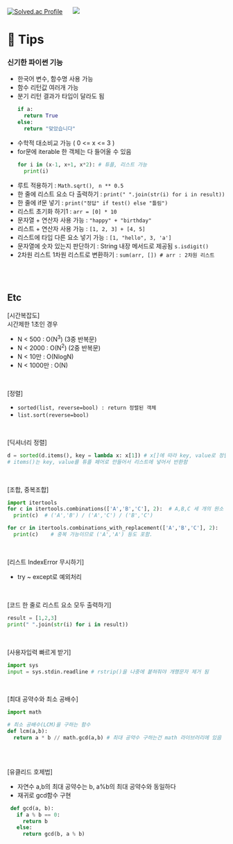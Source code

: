 
[![Solved.ac Profile](http://mazassumnida.wtf/api/v2/generate_badge?boj=mopil1102)](https://solved.ac/mopil1102/)  &nbsp;&nbsp;&nbsp;&nbsp;
<img src="http://mazandi.herokuapp.com/api?handle=mopil1102&theme=cold"/>


# 📜 Tips
### 신기한 파이썬 기능
  - 한국어 변수, 함수명 사용 가능
  - 함수 리턴값 여러개 가능
  - 분기 리턴 결과가 타입이 달라도 됨
    ```python
    if a:
      return True
    else:
      return "맞았습니다"
    ```
  - 수학적 대소비교 가능 ( 0 <= x <= 3 )
  - for문에 iterable 한 객체는 다 들어올 수 있음
    ```python
    for i in (x-1, x+1, x*2): # 튜플, 리스트 가능
      print(i)
    ```
  - 루트 적용하기 : ```Math.sqrt()```, ``` n ** 0.5```
  - 한 줄에 리스트 요소 다 출력하기 : ```print(" ".join(str(i) for i in result)) ```
  - 한 줄에 if문 넣기 : ```print("정답" if test() else "틀림")```
  - 리스트 초기화 하기1 : ``` arr = [0] * 10 ```
  - 문자열 + 연산자 사용 가능 : ```"happy" + "birthday"```
  - 리스트 + 연산자 사용 가능 : ```[1, 2, 3] + [4, 5]```
  - 리스트에 타입 다른 요소 넣기 가능 : ```[1, "hello", 3, 'a']```
  - 문자열에 숫자 있는지 판단하기 : String 내장 메서드로 제공됨 ```s.isdigit()```
  - 2차원 리스트 1차원 리스트로 변환하기 : ```sum(arr, []) # arr : 2차원 리스트```
  <br>

<br>

## Etc
[시간복잡도]
  <br>시간제한 1초인 경우
  - N < 500 : O(N<sup>3</sup>) (3중 반복문)
  - N < 2000 : O(N<sup>2</sup>) (2중 반복문)
  - N < 10만 : O(NlogN)
  - N < 1000만 : O(N)
 <br>
 
[정렬]

  - ```sorted(list, reverse=bool) : return 정렬된 객체```
  - ```list.sort(reverse=bool)```
  <br>
  
[딕셔너리 정렬]
  ```python
  d = sorted(d.items(), key = lambda x: x[1]) # x[]에 따라 key, value로 정렬할 건지 기준을 정해주면 됨
  # items()는 key, value를 튜플 페어로 만들어서 리스트에 넣어서 반환함
  ```
  <br>

[조합, 중복조합]
  ```python
  import itertools
  for c in itertools.combinations(['A','B','C'], 2):  # A,B,C 세 개의 원소 중 두 개를 뽑는 경우의 수 = 3가지
    print(c)  # ('A','B') / ('A','C') / ('B','C')

  for cr in itertools.combinations_with_replacement(['A','B','C'], 2):
    print(c)    # 중복 가능이므로 ('A','A') 등도 포함.
  ```
  <br>
  
[리스트 IndexError 무시하기]
 - try ~ except로 예외처리
  <br>

[코드 한 줄로 리스트 요소 모두 출력하기]
  ```python
  result = [1,2,3]
  print(" ".join(str(i) for i in result))
  ```
  <br>
  
[사용자입력 빠르게 받기]
  ```python
  import sys
  input = sys.stdin.readline # rstrip()을 나중에 붙혀줘야 개행문자 제거 됨
  ```
  <br>
  
 [최대 공약수와 최소 공배수]
  ```python
  import math
  
  # 최소 공배수(LCM)을 구하는 함수
  def lcm(a,b):
    return a * b // math.gcd(a,b) # 최대 공약수 구하는건 math 라이브러리에 있음
    
  ```
  <br>
  
[유클리드 호제법]
  - 자연수 a,b의 최대 공약수는 b, a%b의 최대 공약수와 동일하다
  - 재귀로 gcd함수 구현
   ```python
    def gcd(a, b):
      if a % b == 0:
        return b
      else:
        return gcd(b, a % b)
   ```
   <br>

